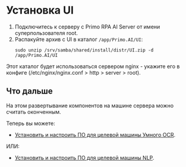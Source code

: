 # Установка UI 

1. Подключитесь к серверу с Primo RPA AI Server от имени суперпользователя root. 
2. Распакуйте архив с UI в каталог `/app/Primo.AI/UI`:
   ```
   sudo unzip /srv/samba/shared/install/distr/UI.zip -d /app/Primo.AI/UI 
   ```
Этот каталог будет использоваться сервером nginx - укажите его в конфиге (/etc/nginx/nginx.conf > http > server > root).

## Что дальше

На этом развертывание компонентов на машине сервера можно считать оконченным. 

Теперь вы можете:
* [Установить и настроить ПО для целевой машины Умного OCR](https://docs.primo-rpa.ru/primo-rpa/primo-rpa-ai-server/installing/linux/target-machine-smart-ocr).

ИЛИ:

* [Установить и настроить ПО для целевой машины NLP](https://docs.primo-rpa.ru/primo-rpa/primo-rpa-ai-server/installing/linux/target-machines-nlp).
